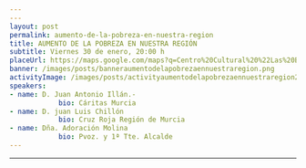 ```yaml
---
---
layout: post
permalink: aumento-de-la-pobreza-en-nuestra-region
title: AUMENTO DE LA POBREZA EN NUESTRA REGIÓN
subtitle: Viernes 30 de enero, 20:00 h
placeUrl: https://maps.google.com/maps?q=Centro%20Cultural%20%22Las%20Balsas%22&t=&z=13
banner: /images/posts/banneraumentodelapobrezaennuestraregion.png
activityImage: /images/posts/activityaumentodelapobrezaennuestraregion2.jpg
speakers: 
- name: D. Juan Antonio Illán.- 
            bio: Cáritas Murcia
- name: D. juan Luis Chillón
            bio: Cruz Roja Región de Murcia
- name: Dña. Adoración Molina
            bio: Pvoz. y 1ª Tte. Alcalde
---
```




***


